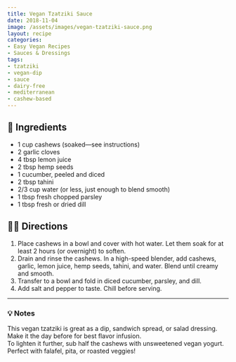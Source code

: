 ```yaml
---
title: Vegan Tzatziki Sauce
date: 2018-11-04
image: /assets/images/vegan-tzatziki-sauce.png
layout: recipe
categories:
- Easy Vegan Recipes
- Sauces & Dressings
tags:
- tzatziki
- vegan-dip
- sauce
- dairy-free
- mediterranean
- cashew-based
---
```


## 🧾 Ingredients

- 1 cup cashews (soaked—see instructions)
- 2 garlic cloves
- 4 tbsp lemon juice
- 2 tbsp hemp seeds
- 1 cucumber, peeled and diced
- 2 tbsp tahini
- 2/3 cup water (or less, just enough to blend smooth)
- 1 tbsp fresh chopped parsley
- 1 tbsp fresh or dried dill

## 👩‍🍳 Directions

1. Place cashews in a bowl and cover with hot water. Let them soak for at least 2 hours (or overnight) to soften.
2. Drain and rinse the cashews. In a high-speed blender, add cashews, garlic, lemon juice, hemp seeds, tahini, and water. Blend until creamy and smooth.
3. Transfer to a bowl and fold in diced cucumber, parsley, and dill.
4. Add salt and pepper to taste. Chill before serving.


---

### 💡 Notes

This vegan tzatziki is great as a dip, sandwich spread, or salad dressing.  
Make it the day before for best flavor infusion.  
To lighten it further, sub half the cashews with unsweetened vegan yogurt.  
Perfect with falafel, pita, or roasted veggies!


